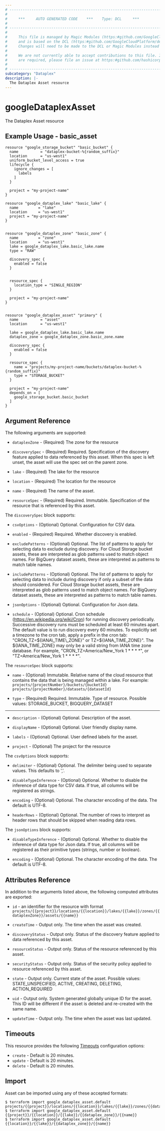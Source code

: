 ```yaml
---
# ----------------------------------------------------------------------------
#
#     ***     AUTO GENERATED CODE    ***    Type: DCL     ***
#
# ----------------------------------------------------------------------------
#
#     This file is managed by Magic Modules (https:#github.com/GoogleCloudPlatform/magic-modules)
#     and is based on the DCL (https:#github.com/GoogleCloudPlatform/declarative-resource-client-library).
#     Changes will need to be made to the DCL or Magic Modules instead of here.
#
#     We are not currently able to accept contributions to this file. If changes
#     are required, please file an issue at https:#github.com/hashicorp/terraform-provider-google/issues/new/choose
#
# ----------------------------------------------------------------------------
subcategory: "Dataplex"
description: |-
  The Dataplex Asset resource
---
```


# googleDataplexAsset

The Dataplex Asset resource

## Example Usage - basic\_asset

```hcl
resource "google_storage_bucket" "basic_bucket" {
  name          = "dataplex-bucket-%{random_suffix}"
  location      = "us-west1"
  uniform_bucket_level_access = true
  lifecycle {
    ignore_changes = [
      labels
    ]
  }
 
  project = "my-project-name"
}
 
resource "google_dataplex_lake" "basic_lake" {
  name         = "lake"
  location     = "us-west1"
  project = "my-project-name"
}
 
 
resource "google_dataplex_zone" "basic_zone" {
  name         = "zone"
  location     = "us-west1"
  lake = google_dataplex_lake.basic_lake.name
  type = "RAW"
 
  discovery_spec {
    enabled = false
  }
 
 
  resource_spec {
    location_type = "SINGLE_REGION"
  }
 
  project = "my-project-name"
}
 
 
resource "google_dataplex_asset" "primary" {
  name          = "asset"
  location      = "us-west1"
 
  lake = google_dataplex_lake.basic_lake.name
  dataplex_zone = google_dataplex_zone.basic_zone.name
 
  discovery_spec {
    enabled = false
  }
 
  resource_spec {
    name = "projects/my-project-name/buckets/dataplex-bucket-%{random_suffix}"
    type = "STORAGE_BUCKET"
  }
 
  project = "my-project-name"
  depends_on = [
    google_storage_bucket.basic_bucket
  ]
}
```

## Argument Reference

The following arguments are supported:

*   `dataplexZone` -
    (Required)
    The zone for the resource

*   `discoverySpec` -
    (Required)
    Required. Specification of the discovery feature applied to data referenced by this asset. When this spec is left unset, the asset will use the spec set on the parent zone.

*   `lake` -
    (Required)
    The lake for the resource

*   `location` -
    (Required)
    The location for the resource

*   `name` -
    (Required)
    The name of the asset.

*   `resourceSpec` -
    (Required)
    Required. Immutable. Specification of the resource that is referenced by this asset.

The `discoverySpec` block supports:

*   `csvOptions` -
    (Optional)
    Optional. Configuration for CSV data.

*   `enabled` -
    (Required)
    Required. Whether discovery is enabled.

*   `excludePatterns` -
    (Optional)
    Optional. The list of patterns to apply for selecting data to exclude during discovery. For Cloud Storage bucket assets, these are interpreted as glob patterns used to match object names. For BigQuery dataset assets, these are interpreted as patterns to match table names.

*   `includePatterns` -
    (Optional)
    Optional. The list of patterns to apply for selecting data to include during discovery if only a subset of the data should considered. For Cloud Storage bucket assets, these are interpreted as glob patterns used to match object names. For BigQuery dataset assets, these are interpreted as patterns to match table names.

*   `jsonOptions` -
    (Optional)
    Optional. Configuration for Json data.

*   `schedule` -
    (Optional)
    Optional. Cron schedule (https://en.wikipedia.org/wiki/Cron) for running discovery periodically. Successive discovery runs must be scheduled at least 60 minutes apart. The default value is to run discovery every 60 minutes. To explicitly set a timezone to the cron tab, apply a prefix in the cron tab: "CRON\_TZ=${IANA\_TIME\_ZONE}" or TZ=${IANA\_TIME\_ZONE}". The ${IANA\_TIME\_ZONE} may only be a valid string from IANA time zone database. For example, "CRON\_TZ=America/New\_York 1 \* \* \* \*", or "TZ=America/New\_York 1 \* \* \* \*".

The `resourceSpec` block supports:

*   `name` -
    (Optional)
    Immutable. Relative name of the cloud resource that contains the data that is being managed within a lake. For example: `projects/{projectNumber}/buckets/{bucketId}` `projects/{projectNumber}/datasets/{datasetId}`

*   `type` -
    (Required)
    Required. Immutable. Type of resource. Possible values: STORAGE\_BUCKET, BIGQUERY\_DATASET

***

*   `description` -
    (Optional)
    Optional. Description of the asset.

*   `displayName` -
    (Optional)
    Optional. User friendly display name.

*   `labels` -
    (Optional)
    Optional. User defined labels for the asset.

*   `project` -
    (Optional)
    The project for the resource

The `csvOptions` block supports:

*   `delimiter` -
    (Optional)
    Optional. The delimiter being used to separate values. This defaults to ','.

*   `disableTypeInference` -
    (Optional)
    Optional. Whether to disable the inference of data type for CSV data. If true, all columns will be registered as strings.

*   `encoding` -
    (Optional)
    Optional. The character encoding of the data. The default is UTF-8.

*   `headerRows` -
    (Optional)
    Optional. The number of rows to interpret as header rows that should be skipped when reading data rows.

The `jsonOptions` block supports:

*   `disableTypeInference` -
    (Optional)
    Optional. Whether to disable the inference of data type for Json data. If true, all columns will be registered as their primitive types (strings, number or boolean).

*   `encoding` -
    (Optional)
    Optional. The character encoding of the data. The default is UTF-8.

## Attributes Reference

In addition to the arguments listed above, the following computed attributes are exported:

*   `id` - an identifier for the resource with format `projects/{{project}}/locations/{{location}}/lakes/{{lake}}/zones/{{dataplexZone}}/assets/{{name}}`

*   `createTime` -
    Output only. The time when the asset was created.

*   `discoveryStatus` -
    Output only. Status of the discovery feature applied to data referenced by this asset.

*   `resourceStatus` -
    Output only. Status of the resource referenced by this asset.

*   `securityStatus` -
    Output only. Status of the security policy applied to resource referenced by this asset.

*   `state` -
    Output only. Current state of the asset. Possible values: STATE\_UNSPECIFIED, ACTIVE, CREATING, DELETING, ACTION\_REQUIRED

*   `uid` -
    Output only. System generated globally unique ID for the asset. This ID will be different if the asset is deleted and re-created with the same name.

*   `updateTime` -
    Output only. The time when the asset was last updated.

## Timeouts

This resource provides the following
[Timeouts](https://developer.hashicorp.com/terraform/plugin/sdkv2/resources/retries-and-customizable-timeouts) configuration options:

* `create` - Default is 20 minutes.
* `update` - Default is 20 minutes.
* `delete` - Default is 20 minutes.

## Import

Asset can be imported using any of these accepted formats:

```console
$ terraform import google_dataplex_asset.default projects/{{project}}/locations/{{location}}/lakes/{{lake}}/zones/{{dataplex_zone}}/assets/{{name}}
$ terraform import google_dataplex_asset.default {{project}}/{{location}}/{{lake}}/{{dataplex_zone}}/{{name}}
$ terraform import google_dataplex_asset.default {{location}}/{{lake}}/{{dataplex_zone}}/{{name}}
```
